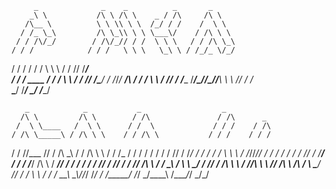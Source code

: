          _              _    _          _       _
        _\ \           /\ \ /\ \    _ / /\     /\ \
       /\__ \          \ \ \\ \ \  /_/ / /    /  \ \
      / /_ \_\         /\ \_\\ \ \ \___\/    / /\ \ \
     / / /\/_/        / /\/_// / /  \ \ \   / / /\ \_\
    / / /            / / /   \ \ \   \_\ \ / /_/_ \/_/
   / / /            / / /     \ \ \  / / // /____/\
  / / / ____       / / /       \ \ \/ / // /\____\/
 / /_/_/ ___/\ ___/ / /__       \ \ \/ // / /______
/_______/\__\//\__\/_/___\       \ \  // / /_______\
\_______\/    \/_________/        \_\/ \/__________/


       _            _           _                  _
      /\ \         /\ \        / /\               / /\      _
     /  \ \____   /  \ \      / /  \             / / /    / /\
    / /\ \_____\ / /\ \ \    / / /\ \           / / /    / / /
   / / /\/___  // / /\ \_\  / / /\ \ \         / / /_   / / /
  / / /   / / // / /_/ / / / / /  \ \ \       / /_//_/\/ / /
 / / /   / / // / /__\/ / / / /___/ /\ \     / _______/\/ /
/ / /   / / // / /_____/ / / /_____/ /\ \   / /  \____\  /
\ \ \__/ / // / /\ \ \  / /_________/\ \ \ /_/ /\ \ /\ \/
 \ \___\/ // / /  \ \ \/ / /_       __\ \_\\_\//_/ /_/ /
  \/_____/ \/_/    \_\/\_\___\     /____/_/    \_\/\_\/


